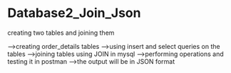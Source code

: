 # Database2_Join_Json
creating two tables and joining them


-->creating order_details tables
-->using insert and select queries on the tables
-->joining tables using JOIN in mysql
-->performing operations and testing it in postman
-->the output will be in JSON format
